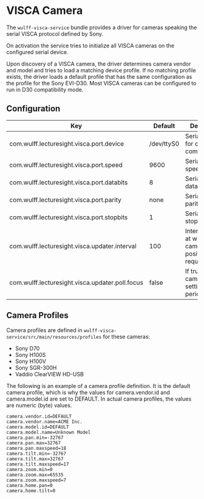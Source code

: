 # VISCA Camera

The `wulff-visca-service` bundle provides a driver for cameras speaking the serial VISCA protocol defined by Sony.

On activation the service tries to initialize all VISCA cameras on the configured serial device.

Upon discovery of a VISCA camera, the driver determines camera vendor and model and tries to load a matching device profile.
If no matching profile exists, the driver loads a default profile that has the same configuration as the profile for the Sony EVI-D30.
Most VISCA cameras can be configured to run in D30 compatibility mode.

## Configuration

| Key                                   | Default   | Description |
|---------------------------------------|-----------|-------------------------------------------|
com.wulff.lecturesight.visca.port.device | /dev/ttyS0 | Serial device for camera communication
com.wulff.lecturesight.visca.port.speed | 9600 | Serial device speed
com.wulff.lecturesight.visca.port.databits | 8 | Serial device data bits
com.wulff.lecturesight.visca.port.parity | none |  Serial device parity|
com.wulff.lecturesight.visca.port.stopbits | 1 | Serial device stop bits
com.wulff.lecturesight.visca.updater.interval | 100 | Interval in ms at which camera position is requested
com.wulff.lecturesight.visca.updater.poll.focus | false | If true, report camera focus setting periodically.

## Camera Profiles

Camera profiles are defined in `wulff-visca-service/src/main/resources/profiles` for these cameras:

* Sony D70
* Sony H100S
* Sony H100V
* Sony SGR-300H
* Vaddio ClearVIEW HD-USB

The following is an example of a camera profile definition. It is the default camera profile, which is why the values for camera.vendor.id and camera.model.id are set to DEFAULT. In actual camera profiles, the values are numeric (byte) values.

```
camera.vendor.id=DEFAULT
camera.vendor.name=ACME Inc.
camera.model.id=DEFAULT
camera.model.name=Unknown Model
camera.pan.min=-32767
camera.pan.max=32767
camera.pan.maxspeed=18
camera.tilt.min=-32767
camera.tilt.max=32767
camera.tilt.maxspeed=17
camera.zoom.min=0
camera.zoom.max=65535
camera.zoom.maxspeed=7
camera.home.pan=0
camera.home.tilt=0
```
